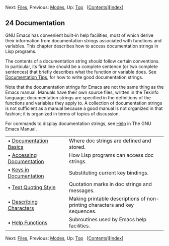 

Next: [Files](Files.html), Previous: [Modes](Modes.html), Up: [Top](index.html)   \[[Contents](index.html#SEC_Contents "Table of contents")]\[[Index](Index.html "Index")]

## 24 Documentation

GNU Emacs has convenient built-in help facilities, most of which derive their information from documentation strings associated with functions and variables. This chapter describes how to access documentation strings in Lisp programs.

The contents of a documentation string should follow certain conventions. In particular, its first line should be a complete sentence (or two complete sentences) that briefly describes what the function or variable does. See [Documentation Tips](Documentation-Tips.html), for how to write good documentation strings.

Note that the documentation strings for Emacs are not the same thing as the Emacs manual. Manuals have their own source files, written in the Texinfo language; documentation strings are specified in the definitions of the functions and variables they apply to. A collection of documentation strings is not sufficient as a manual because a good manual is not organized in that fashion; it is organized in terms of topics of discussion.

For commands to display documentation strings, see [Help](https://www.gnu.org/software/emacs/manual/html_node/emacs/Help.html#Help) in The GNU Emacs Manual.

|                                                           |    |                                                                             |
| :-------------------------------------------------------- | -- | :-------------------------------------------------------------------------- |
| • [Documentation Basics](Documentation-Basics.html)       |    | Where doc strings are defined and stored.                                   |
| • [Accessing Documentation](Accessing-Documentation.html) |    | How Lisp programs can access doc strings.                                   |
| • [Keys in Documentation](Keys-in-Documentation.html)     |    | Substituting current key bindings.                                          |
| • [Text Quoting Style](Text-Quoting-Style.html)           |    | Quotation marks in doc strings and messages.                                |
| • [Describing Characters](Describing-Characters.html)     |    | Making printable descriptions of non-printing characters and key sequences. |
| • [Help Functions](Help-Functions.html)                   |    | Subroutines used by Emacs help facilities.                                  |

Next: [Files](Files.html), Previous: [Modes](Modes.html), Up: [Top](index.html)   \[[Contents](index.html#SEC_Contents "Table of contents")]\[[Index](Index.html "Index")]
